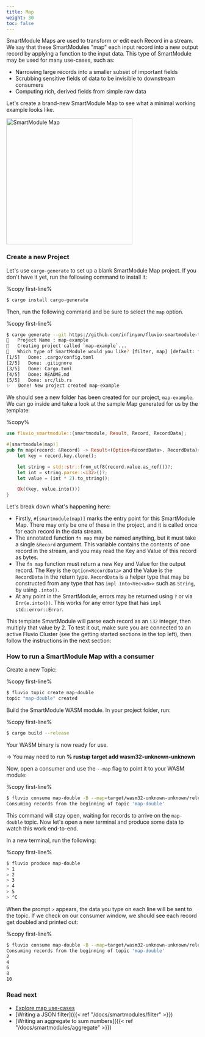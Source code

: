 ```yaml
---
title: Map
weight: 30
toc: false
---
```


SmartModule Maps are used to transform or edit each Record in a stream.
We say that these SmartModules "map" each input record into a new output
record by applying a function to the input data. This type of SmartModule
may be used for many use-cases, such as:

- Narrowing large records into a smaller subset of important fields
- Scrubbing sensitive fields of data to be invisible to downstream consumers
- Computing rich, derived fields from simple raw data

Let's create a brand-new SmartModule Map to see what a minimal working
example looks like.

<img src="/docs/smartmodules/images/smartmodule-map.svg" alt="SmartModule Map" justify="center" height="330">

### Create a new Project

Let's use `cargo-generate` to set up a blank SmartModule Map project. If you
don't have it yet, run the following command to install it:

%copy first-line%
```bash
$ cargo install cargo-generate
```

Then, run the following command and be sure to select the `map` option.

%copy first-line%
```bash
$ cargo generate --git https://github.com/infinyon/fluvio-smartmodule-template
🤷   Project Name : map-example
🔧   Creating project called `map-example`...
🤷   Which type of SmartModule would you like? [filter, map] [default: filter]: map
[1/5]   Done: .cargo/config.toml
[2/5]   Done: .gitignore
[3/5]   Done: Cargo.toml
[4/5]   Done: README.md
[5/5]   Done: src/lib.rs
✨   Done! New project created map-example
```

We should see a new folder has been created for our project, `map-example`. We
can go inside and take a look at the sample Map generated for us by the template:

%copy%
```rust
use fluvio_smartmodule::{smartmodule, Result, Record, RecordData};

#[smartmodule(map)]
pub fn map(record: &Record) -> Result<(Option<RecordData>, RecordData)> {
    let key = record.key.clone();

    let string = std::str::from_utf8(record.value.as_ref())?;
    let int = string.parse::<i32>()?;
    let value = (int * 2).to_string();

    Ok((key, value.into()))
}
```

Let's break down what's happening here:

- Firstly, `#[smartmodule(map)]` marks the entry point for this SmartModule Map.
  There may only be one of these in the project, and it is called once for each
  record in the data stream.
- The annotated function `fn map` may be named anything, but it must take a
  single `&Record` argument. This variable contains the contents of one record
  in the stream, and you may read the Key and Value of this record as bytes.
- The `fn map` function must return a new Key and Value for the output record.
  The Key is the `Option<RecordData>` and the Value is the `RecordData` in the
  return type. `RecordData` is a helper type that may be constructed from any
  type that has `impl Into<Vec<u8>>` such as `String`, by using `.into()`.
- At any point in the SmartModule, errors may be returned using `?` or via
  `Err(e.into())`. This works for any error type that has `impl std::error::Error`.

This template SmartModule will parse each record as an `i32` integer, then
multiply that value by 2. To test it out, make sure you are connected to an
active Fluvio Cluster (see the getting started sections in the top left), then
follow the instructions in the next section:

### How to run a SmartModule Map with a consumer

Create a new Topic:

%copy first-line%
```bash
$ fluvio topic create map-double
topic "map-double" created
```

Build the SmartModule WASM module. In your project folder, run:

%copy first-line%
```bash
$ cargo build --release
```

Your WASM binary is now ready for use.

-> You may need to run **% rustup target add wasm32-unknown-unknown**

Now, open a consumer and use the `--map` flag to point it to your WASM module:

%copy first-line%
```bash
$ fluvio consume map-double -B --map=target/wasm32-unknown-unknown/release/map_example.wasm
Consuming records from the beginning of topic 'map-double'
```

This command will stay open, waiting for records to arrive on the `map-double` topic.
Now let's open a new terminal and produce some data to watch this work end-to-end.

In a new terminal, run the following:

%copy first-line%
```bash
$ fluvio produce map-double
> 1
> 2
> 3
> 4
> 5
> ^C
```

When the prompt `>` appears, the data you type on each line will be sent to the topic.
If we check on our consumer window, we should see each record get doubled and printed out:

%copy first-line%
```bash
$ fluvio consume map-double -B --map=target/wasm32-unknown-unknown/release/map_example.wasm
Consuming records from the beginning of topic 'map-double'
2
4
6
8
10
```

### Read next

- [Explore map use-cases](https://www.infinyon.com/blog/2021/08/smartstream-map-use-cases/)
- [Writing a JSON filter]({{< ref "/docs/smartmodules/filter" >}})
- [Writing an aggregate to sum numbers]({{< ref "/docs/smartmodules/aggregate" >}})

